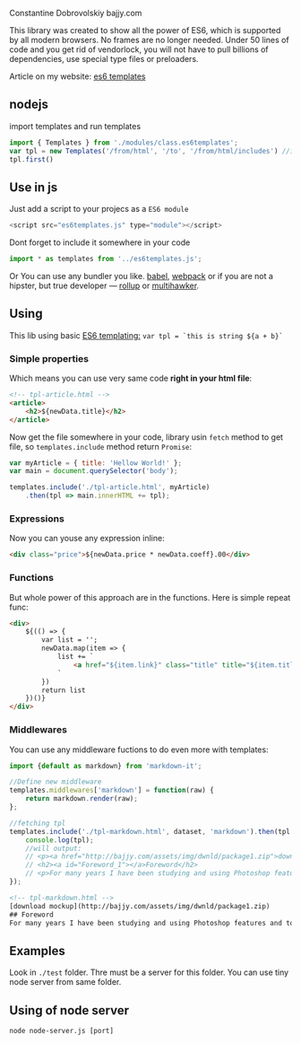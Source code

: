 Constantine Dobrovolskiy bajjy.com

This library was created to show all the power of ES6, which is supported by all modern browsers. No frames are no longer needed. Under 50 lines of code and you get rid of vendorlock, you will not have to pull billions of dependencies, use special type files or preloaders.

Article on my website: [es6 templates](http://bajjy.com/es6-templates.html)
## nodejs
import templates and run templates
```javascript
import { Templates } from './modules/class.es6templates';
var tpl = new Templates('/from/html', '/to', '/from/html/includes') //includes is folder with header, footer or other modules
tpl.first()
```

## Use in js
Just add a script to your projecs as a `ES6 module`
```javascript
<script src="es6templates.js" type="module"></script>
```
Dont forget to include it somewhere in your code
```javascript
import * as templates from '../es6templates.js';
```
Or You can use any bundler you like.
[babel](https://babeljs.io/), [webpack](https://webpack.js.org/)
or if you are not a hipster, but true developer — [rollup](https://rollupjs.org/) or [multihawker](https://github.com/bajjy/multihawker).

## Using
This lib using basic [ES6 templating:](https://developer.mozilla.org/en-US/docs/Web/JavaScript/Reference/Template_literals) ```var tpl = `this is string ${a + b}` ```

### Simple properties
Which means you can use very same code **right in your html file**:

```html
<!-- tpl-article.html -->
<article>
    <h2>${newData.title}</h2>
</article>
```

Now get the file somewhere in your code, library usin `fetch` method to get file, so `templates.include` method return `Promise`:

```javascript
var myArticle = { title: 'Hellow World!' };
var main = document.querySelector('body');

templates.include('./tpl-article.html', myArticle)
    .then(tpl => main.innerHTML += tpl);
```

### Expressions
Now you can youse any expression inline:

```html
<div class="price">${newData.price * newData.coeff}.00</div>
```

### Functions
But whole power of this approach are in the functions. Here is simple repeat func:
```html
<div>
    ${(() => {
        var list = '';
        newData.map(item => {
            list += `
                <a href="${item.link}" class="title" title="${item.title}">${item.title}</a>
            `
        })
        return list
    })()}
</div>
```

### Middlewares
You can use any middleware fuctions to do even more with templates:
```javascript
import {default as markdown} from 'markdown-it';

//Define new middleware
templates.middlewares['markdown'] = function(raw) {
    return markdown.render(raw);
};

//fetching tpl
templates.include('./tpl-markdown.html', dataset, 'markdown').then(tpl => {
    console.log(tpl);
    //will output:
    // <p><a href="http://bajjy.com/assets/img/dwnld/package1.zip">download mockup</a></p>
    // <h2><a id="Foreword_1"></a>Foreword</h2>
    // <p>For many years I have been studying and using Photoshop features and tools.</p>
});
```
```html
<!-- tpl-markdown.html -->
[download mockup](http://bajjy.com/assets/img/dwnld/package1.zip)
## Foreword
For many years I have been studying and using Photoshop features and tools. 
```

## Examples
Look in `./test` folder. Thre must be a server for this folder. You can use tiny node server from same folder.

## Using of node server
```
node node-server.js [port]
```
